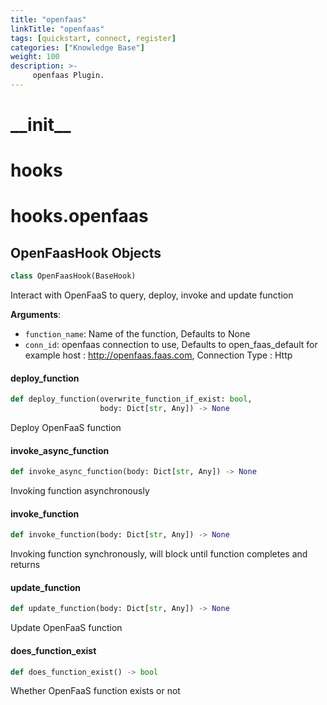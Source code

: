 ```yaml
---
title: "openfaas"
linkTitle: "openfaas"
tags: [quickstart, connect, register] 
categories: ["Knowledge Base"]
weight: 100
description: >-
     openfaas Plugin.
---
```


<a id="__init__"></a>

# \_\_init\_\_

<a id="hooks"></a>

# hooks

<a id="hooks.openfaas"></a>

# hooks.openfaas

<a id="hooks.openfaas.OpenFaasHook"></a>

## OpenFaasHook Objects

```python
class OpenFaasHook(BaseHook)
```

Interact with OpenFaaS to query, deploy, invoke and update function

**Arguments**:

- `function_name`: Name of the function, Defaults to None
- `conn_id`: openfaas connection to use, Defaults to open_faas_default
for example host : http://openfaas.faas.com, Connection Type : Http

<a id="hooks.openfaas.OpenFaasHook.deploy_function"></a>

#### deploy\_function

```python
def deploy_function(overwrite_function_if_exist: bool,
                    body: Dict[str, Any]) -> None
```

Deploy OpenFaaS function

<a id="hooks.openfaas.OpenFaasHook.invoke_async_function"></a>

#### invoke\_async\_function

```python
def invoke_async_function(body: Dict[str, Any]) -> None
```

Invoking function asynchronously

<a id="hooks.openfaas.OpenFaasHook.invoke_function"></a>

#### invoke\_function

```python
def invoke_function(body: Dict[str, Any]) -> None
```

Invoking function synchronously, will block until function completes and returns

<a id="hooks.openfaas.OpenFaasHook.update_function"></a>

#### update\_function

```python
def update_function(body: Dict[str, Any]) -> None
```

Update OpenFaaS function

<a id="hooks.openfaas.OpenFaasHook.does_function_exist"></a>

#### does\_function\_exist

```python
def does_function_exist() -> bool
```

Whether OpenFaaS function exists or not


